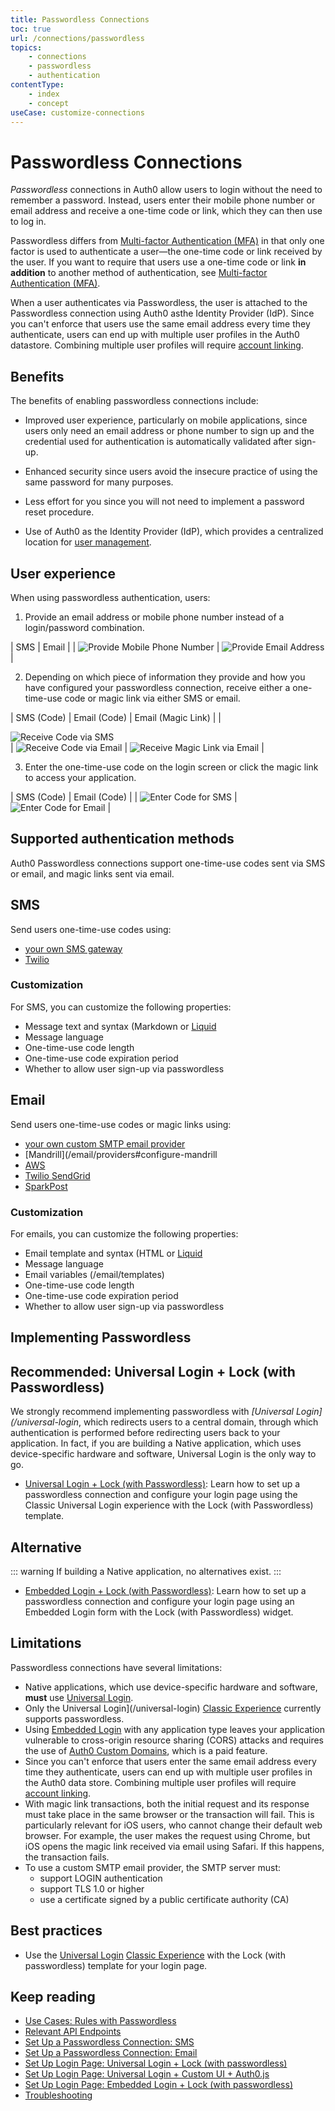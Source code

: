 ```yaml
---
title: Passwordless Connections
toc: true
url: /connections/passwordless
topics:
    - connections
    - passwordless
    - authentication
contentType:
    - index
    - concept
useCase: customize-connections
---
```

# Passwordless Connections

<dfn data-key="passwordless">Passwordless</dfn> connections in Auth0 allow users to login without the need to remember a password. Instead, users enter their mobile phone number or email address and receive a one-time code or link, which they can then use to log in.

Passwordless differs from [Multi-factor Authentication (MFA)](/multifactor-authentication) in that only one factor is used to authenticate a user&mdash;the one-time code or link received by the user. If you want to require that users use a one-time code or link **in addition** to another method of authentication, see [Multi-factor Authentication (MFA)](/multifactor-authentication).

When a user authenticates via Passwordless, the user is attached to the Passwordless connection using Auth0 asthe Identity Provider (IdP). Since you can't enforce that users use the same email address every time they authenticate, users can end up with multiple user profiles in the Auth0 datastore. Combining multiple user profiles will require [account linking](/extensions/account-link).

## Benefits

The benefits of enabling passwordless connections include:

* Improved user experience, particularly on mobile applications, since users only need an email address or phone number to sign up and the credential used for authentication is automatically validated after sign-up.

* Enhanced security since users avoid the insecure practice of using the same password for many purposes.

* Less effort for you since you will not need to implement a password reset procedure.

* Use of Auth0 as the Identity Provider (IdP), which provides a centralized location for [user management](/users).

## User experience

When using passwordless authentication, users:

1. Provide an email address or mobile phone number instead of a login/password combination.

| SMS | Email |
| ![Provide Mobile Phone Number](/media/articles/connections/passwordless/passwordless-email-request-web.png) | ![Provide Email Address](/media/articles/connections/passwordless/passwordless-sms-enter-phone-web.png) |

2. Depending on which piece of information they provide and how you have configured your passwordless connection, receive either a one-time-use code or magic link via either SMS or email.

| SMS (Code) | Email (Code) | Email (Magic Link) |
| <div class="phone-mockup"><img src="/media/articles/connections/passwordless/passwordless-sms-receive-code-web.png" alt="Receive Code via SMS"/></div> | ![Receive Code via Email](/media/articles/connections/passwordless/passwordless-email-receive-code-web.png) | ![Receive Magic Link via Email](/media/articles/connections/passwordless/passwordless-email-receive-link.png) |

3. Enter the one-time-use code on the login screen or click the magic link to access your application.

| SMS (Code) | Email (Code) |
| ![Enter Code for SMS](/media/articles/connections/passwordless/passwordless-sms-enter-code-web.png) | ![Enter Code for Email](/media/articles/connections/passwordless/passwordless-email-enter-code-web.png) |

## Supported authentication methods

Auth0 Passwordless connections support one-time-use codes sent via SMS or email, and magic links sent via email.

## SMS

Send users one-time-use codes using:

- [your own SMS gateway](/dashboard/guides/connections/sms-gateway)
- [Twilio](/dashboard/guides/connections/configure-passwordess-sms)

### Customization

For SMS, you can customize the following properties:

- Message text and syntax (Markdown or [Liquid](/email/liquid-syntax)
- Message language
- One-time-use code length
- One-time-use code expiration period
- Whether to allow user sign-up via passwordless

## Email 

Send users one-time-use codes or magic links using:

- [your own custom SMTP email provider](/email/providers#configure-a-custom-smtp-server)
- [Mandrill](/email/providers#configure-mandrill
- [AWS](/email/providers#configure-amazon-ses)
- [Twilio SendGrid](/email/providers#configure-sendgrid)
- [SparkPost](/email/providers#configure-sparkpost)

### Customization

For emails, you can customize the following properties:

- Email template and syntax (HTML or [Liquid](/email/liquid-syntax)
- Message language
- Email variables (/email/templates)
- One-time-use code length
- One-time-use code expiration period
- Whether to allow user sign-up via passwordless

## Implementing Passwordless

## Recommended: Universal Login + Lock (with Passwordless)

We strongly recommend implementing passwordless with <dfn data-key="universal-login">[Universal Login](/universal-login</dfn>, which redirects users to a central domain, through which authentication is performed before redirecting users back to your application. In fact, if you are building a Native application, which uses device-specific hardware and software, Universal Login is the only way to go.

* [Universal Login + Lock (with Passwordless)](/connections/passwordless/guides/implement-universal-login-lock-passwordless): Learn how to set up a passwordless connection and configure your login page using the Classic Universal Login experience with the Lock (with Passwordless) template.

## Alternative

::: warning
If building a Native application, no alternatives exist.
:::

* [Embedded Login + Lock (with Passwordless)](/connections/passwordless/guides/configure-login-page): Learn how to set up a passwordless connection and configure your login page using an Embedded Login form with the Lock (with Passwordless) widget.

## Limitations

Passwordless connections have several limitations:

* Native applications, which use device-specific hardware and software, **must** use [Universal Login](/universal-login).
*  Only the Universal Login](/universal-login) [Classic Experience](/universal-login/classic) currently supports passwordless.
* Using [Embedded Login](/login/embedded) with any application type leaves your application vulnerable to cross-origin resource sharing (CORS) attacks and requires the use of [Auth0 Custom Domains](/custom-domains), which is a paid feature.
*  Since you can't enforce that users enter the same email address every time they authenticate, users can end up with multiple user profiles in the Auth0 data store. Combining multiple user profiles will require [account linking](/extensions/account-link).
* With magic link transactions, both the initial request and its response must take place in the same browser or the transaction will fail. This is particularly relevant for iOS users, who cannot change their default web browser. For example, the user makes the request using Chrome, but iOS opens the magic link received via email using Safari. If this happens, the transaction fails.
* To use a custom SMTP email provider, the SMTP server must:
    - support LOGIN authentication
    - support TLS 1.0 or higher
    - use a certificate signed by a public certificate authority (CA)

## Best practices

* Use the [Universal Login](/universal-login) [Classic Experience](/universal-login/classic) with the Lock (with passwordless) template for your login page.

## Keep reading

* [Use Cases: Rules with Passwordless](/connections/passwordless/concepts/sample-use-cases-rules)
* [Relevant API Endpoints](/connections/passwordless/reference/relevant-api-endpoints)
* [Set Up a Passwordless Connection: SMS](/dashboard/guides/connections/configure-passwordess-sms)
* [Set Up a Passwordless Connection: Email](/dashboard/guides/connections/configure-passwordess-email)
* [Set Up Login Page: Universal Login + Lock (with passwordless)]()
* [Set Up Login Page: Universal Login + Custom UI + Auth0.js]()
* [Set Up Login Page: Embedded Login + Lock (with passwordless)](/connections/passwordless/configure-login-page)
* [Troubleshooting](/connections/passwordless/reference/troubleshoot)